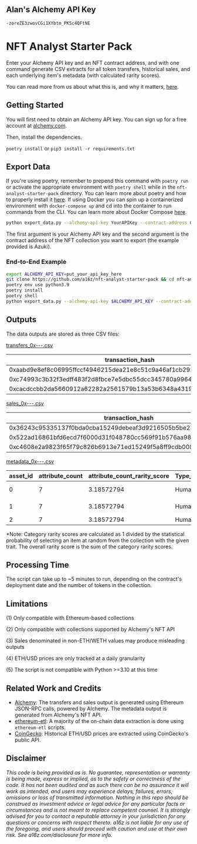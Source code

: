 ## Alan's Alchemy API Key
```script
-zoreZE3zwovCGi1XYbtm_PK5c4QFtNE
```

# NFT Analyst Starter Pack

Enter your Alchemy API key and an NFT contract address, and with one command generate CSV extracts for all token transfers, historical sales, and each underlying item's metadata (with calculated rarity scores).

You can read more from us about what this is, and why it matters, [here](https://a16z.com/2022/03/18/nft-starter-pack-analyze-data-metadata-build-tools).

## Getting Started

You will first need to obtain an Alchemy API key. You can sign up for a free account at [alchemy.com](https://www.alchemy.com/).

Then, install the dependencies.

`poetry install` or `pip3 install -r requirements.txt`

## Export Data

If you're using poetry, remember to prepend this command with `poetry run` or activate the appropriate environment with `poetry shell` while in the `nft-analyst-starter-pack` directory. You can learn more about poetry and how to properly install it [here](https://python-poetry.org/docs/). If using Docker you can spin up a containerized environment with `docker-compose up` and cd into the container to run commands from the CLI. You can learn more about Docker Compose [here](https://docs.docker.com/compose/).

```bash
python export_data.py --alchemy-api-key YourAPIKey --contract-address 0xED5AF388653567Af2F388E6224dC7C4b3241C544
```

The first argument is your Alchemy API key and the second argument is the contract address of the NFT collection you want to export (the example provided is Azuki).



### End-to-End Example

```bash
export ALCHEMY_API_KEY=put_your_api_key_here
git clone https://github.com/a16z/nft-analyst-starter-pack && cd nft-analyst-starter-pack
poetry env use python3.9
poetry install
poetry shell
python export_data.py --alchemy-api-key $ALCHEMY_API_KEY --contract-address 0xED5AF388653567Af2F388E6224dC7C4b3241C544
```

## Outputs

The data outputs are stored as three CSV files:

[transfers_0x---.csv](https://github.com/a16z/nft-analyst-starter-pack/blob/main/transfers_0xED5AF388653567Af2F388E6224dC7C4b3241C544.csv)

|transaction_hash                                                  |block_number|date  |asset_id|from_address                              |to_address                                |log_index|
|------------------------------------------------------------------|------------|------|--------|------------------------------------------|------------------------------------------|---------|
|0xaabd9e8ef8c06995ffccf4946215dea21e8c51c9a46af1cb2921fc23390ce775|14349209    |3/8/22|2069    |0x6791102212777d7bce8ed433d54192b7d8af0f9a|0x5fa6d7ea41d365dba778001d76f092cdedb2eaf1|38       |
|0xc74993c3b32f3edff483f2d8fbce7e5dbc55dcc345780a9964561a39cc639f9d|14349204    |3/8/22|5601    |0x6791102212777d7bce8ed433d54192b7d8af0f9a|0x5fa6d7ea41d365dba778001d76f092cdedb2eaf1|47       |
|0xcacdccbb2da5660912a62282a2561579b13a53b6348a4319669adcb56eba7a58|14349091    |3/8/22|1842    |0xc310e760778ecbca4c65b6c559874757a4c4ece0|0x932e834ff9d2697da014118c85ea5bcb442f3297|28       |

[sales_0x---.csv](https://github.com/a16z/nft-analyst-starter-pack/blob/main/sales_0xED5AF388653567Af2F388E6224dC7C4b3241C544.csv)

| transaction_hash                                                   | block_number | date   | asset_id | seller                                     | buyer                                      | maker                                      | taker                                      | sale_price_eth | sale_price_usd |
|--------------------------------------------------------------------|--------------|--------|----------|--------------------------------------------|--------------------------------------------|--------------------------------------------|--------------------------------------------|----------------|----------------|
| 0x36243c95335137f0bda0cba15249debeaf3d9216505b5be238236c69c119339f | 14349012     | 3/8/22 | 5601     | 0x90b8c9d44576410725d3e7c892efc54d22334ec9 | 0x6791102212777d7bce8ed433d54192b7d8af0f9a | 0x90b8c9d44576410725d3e7c892efc54d22334ec9 | 0x6791102212777d7bce8ed433d54192b7d8af0f9a | 18             | 44975.8596     |
| 0x522ad16861bfd6ecd7f6000d31f048780cc569f91b576aa98be52a2b6185fca7 | 14349002     | 3/8/22 | 5653     | 0x6791102212777d7bce8ed433d54192b7d8af0f9a | 0x5e7dce19818e31d568d5e4ac087eebd2c37a4746 | 0x5e7dce19818e31d568d5e4ac087eebd2c37a4746 | 0x6791102212777d7bce8ed433d54192b7d8af0f9a | 8.6            | 21488.4662     |
| 0xc4608e2a9823f65f79c826b6913e71ed15249f5a8ff9cdb0088fbdc58fec0454 | 14348885     | 3/8/22 | 3433     | 0xbd74c3f96c38478460a0e3c88ac86dd133af72be | 0xa89542b64941800789f93710ef2d7f0165768c93 | 0xbd74c3f96c38478460a0e3c88ac86dd133af72be | 0xa89542b64941800789f93710ef2d7f0165768c93 | 9.95           | 24861.6557     |

[metadata_0x---.csv](https://github.com/a16z/nft-analyst-starter-pack/blob/main/metadata_0xED5AF388653567Af2F388E6224dC7C4b3241C544.csv)

| asset_id | attribute_count | attribute_count_rarity_score | Type_attribute | Type_rarity_score | Hair_attribute | Hair_rarity_score | Clothing_attribute    | Clothing_rarity_score | Eyes_attribute | Eyes_rarity_score | Mouth_attribute | Mouth_rarity_score | Offhand_attribute | Offhand_rarity_score | Background_attribute | Background_rarity_score | Ear_attribute | Ear_rarity_score | Headgear_attribute | Headgear_rarity_score | Neck_attribute | Neck_rarity_score | Face_attribute | Face_rarity_score | Special_attribute | Special_rarity_score | overall_rarity_score |
|----------|-----------------|------------------------------|----------------|-------------------|----------------|-------------------|-----------------------|-----------------------|----------------|-------------------|-----------------|--------------------|-------------------|----------------------|----------------------|-------------------------|---------------|------------------|--------------------|-----------------------|----------------|-------------------|----------------|-------------------|-------------------|----------------------|----------------------|
| 0        | 7               | 3.18572794                   | Human          | 1.10035211        | Water          | 476.190476        | Pink Oversized Kimono | 140.84507             | Striking       | 24.3309002        | Frown           | 27.2479564         | Monkey King Staff | 68.0272109           | Off White A          | 5.46448087              |               | 1.22458976       |                    | 1.54273372            |                | 1.29349373        |                | 1.47863374        |                   | 1.06746371           | 752.99909            |
| 1        | 7               | 3.18572794                   | Human          | 1.10035211        | Pink Hairband  | 128.205128        | White Qipao with Fur  | 117.647059            | Daydreaming    | 25.5754476        | Lipstick        | 24.3902439         | Gloves            | 87.7192982           | Off White D          | 5.00250125              |               | 1.22458976       |                    | 1.54273372            |                | 1.29349373        |                | 1.47863374        |                   | 1.06746371           | 399.432673           |
| 2        | 7               | 3.18572794                   | Human          | 1.10035211        | Pink Flowy     | 112.359551        | Vest                  | 61.7283951            | Ruby           | 26.1780105        | Chewing         | 27.8551532         |                   | 3.21543408           | Red                  | 9.85221675              | Red Tassel    | 303.030303       |                    | 1.54273372            |                | 1.29349373        |                | 1.47863374        |                   | 1.06746371           | 553.887468           |

*Note: Category rarity scores are calculated as 1 divided by the statistical probability of selecting an item at random from the collection with the given trait. The overall rarity score is the sum of the category rarity scores.

## Processing Time

The script can take up to ~5 minutes to run, depending on the contract's deployment date and the number of tokens in the collection.

## Limitations

(1) Only compatible with Ethereum-based collections

(2) Only compatible with collections supported by Alchemy's NFT API

(3) Sales denominated in non-ETH/WETH values may produce misleading outputs

(4) ETH/USD prices are only tracked at a daily granularity

(5) The script is not compatible with Python >=3.10 at this time

## Related Work and Credits
- [Alchemy](https://www.alchemy.com/): The transfers and sales output is generated using Ethereum JSON-RPC calls, powered by Alchemy. The metadata output is generated from Alchemy's NFT API.
- [ethereum-etl](https://github.com/blockchain-etl/ethereum-etl): A majority of the on-chain data extraction is done using `ethereum-etl` scripts.
- [CoinGecko](https://www.coingecko.com/): Historical ETH/USD prices are extracted using CoinGecko's public API.

## Disclaimer
_This code is being provided as is. No guarantee, representation or warranty is being made, express or implied, as to the safety or correctness of the code. It has not been audited and as such there can be no assurance it will work as intended, and users may experience delays, failures, errors, omissions or loss of transmitted information. Nothing in this repo should be construed as investment advice or legal advice for any particular facts or circumstances and is not meant to replace competent counsel. It is strongly advised for you to contact a reputable attorney in your jurisdiction for any questions or concerns with respect thereto. a16z is not liable for any use of the foregoing, and users should proceed with caution and use at their own risk. See a16z.com/disclosure for more info._
